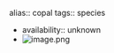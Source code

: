 alias:: copal
tags:: species

- availability:: unknown
- ![image.png](https://peach-geographical-bat-397.mypinata.cloud/ipfs/QmZrPKgv35bnUL1L5FLmf3GdAZyX95RFgenWfraiXEpm5U)